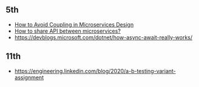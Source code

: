 ## 5th
- [How to Avoid Coupling in Microservices Design](https://www.capitalone.com/tech/software-engineering/how-to-avoid-loose-coupled-microservices/)
- [How to share API between microservices?](https://softwareengineering.stackexchange.com/questions/426944/how-to-share-api-between-microservices)
- https://devblogs.microsoft.com/dotnet/how-async-await-really-works/

## 11th
- https://engineering.linkedin.com/blog/2020/a-b-testing-variant-assignment
